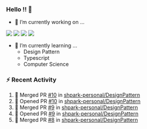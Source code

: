 ### Hello !! 👋

- 🔭 I’m currently working on ...

<img src="https://img.shields.io/badge/Python-83B81A?style=flat-square&logo=Python&logoColor=white"/></a> 
<img src="https://img.shields.io/badge/React-1AB7EA?style=flat-square&logo=react&logoColor=white"/></a>
<img src="https://img.shields.io/badge/TS-3178C6?style=flat-square&logo=typescript&logoColor=white"/></a>
<img src="https://img.shields.io/badge/Csharp-239120?style=flat-square&logo=csharp&logoColor=white"/></a>


- 🌱 I’m currently learning ...
  * Design Pattern
  * Typescript
  * Computer Science

### :zap: Recent Activity

<!--START_SECTION:activity-->
1. 🎉 Merged PR [#10](https://github.com/shpark-personal/DesignPattern/pull/10) in [shpark-personal/DesignPattern](https://github.com/shpark-personal/DesignPattern)
2. 💪 Opened PR [#10](https://github.com/shpark-personal/DesignPattern/pull/10) in [shpark-personal/DesignPattern](https://github.com/shpark-personal/DesignPattern)
3. 🎉 Merged PR [#9](https://github.com/shpark-personal/DesignPattern/pull/9) in [shpark-personal/DesignPattern](https://github.com/shpark-personal/DesignPattern)
4. 💪 Opened PR [#9](https://github.com/shpark-personal/DesignPattern/pull/9) in [shpark-personal/DesignPattern](https://github.com/shpark-personal/DesignPattern)
5. 🎉 Merged PR [#8](https://github.com/shpark-personal/DesignPattern/pull/8) in [shpark-personal/DesignPattern](https://github.com/shpark-personal/DesignPattern)
<!--END_SECTION:activity-->

<!--
**shpark-personal/shpark-personal** is a ✨ _special_ ✨ repository because its `README.md` (this file) appears on your GitHub profile.

Here are some ideas to get you started:

- 🔭 I’m currently working on ...
- 🌱 I’m currently learning ...
- 👯 I’m looking to collaborate on ...
- 🤔 I’m looking for help with ...
- 💬 Ask me about ...
- 📫 How to reach me: ...
- 😄 Pronouns: ...
- ⚡ Fun fact: ...
-->
